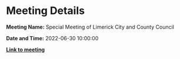 # Meeting Details

**Meeting Name:** Special Meeting of Limerick City and County Council

**Date and Time:** 2022-06-30 10:00:00

**<a href="https://www.limerick.ie/council/whats-on/special-meeting-limerick-city-and-county-council-55" target="_blank">Link to meeting</a>**
